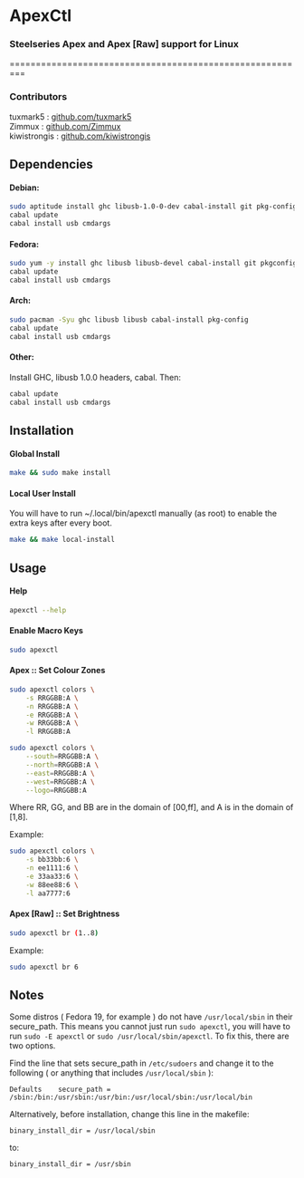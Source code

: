 # ApexCtl #

### Steelseries Apex and Apex [Raw] support for Linux ###

=========================================================

### Contributors ###
tuxmark5 : [github.com/tuxmark5](http://github.com/tuxmark5)  
Zimmux : [github.com/Zimmux](http://github.com/Zimmux)  
kiwistrongis : [github.com/kiwistrongis](http://github.com/kiwistrongis)  

## Dependencies ##
#### Debian: ####
```bash
sudo aptitude install ghc libusb-1.0-0-dev cabal-install git pkg-config
cabal update
cabal install usb cmdargs
```
#### Fedora: ####
```bash
sudo yum -y install ghc libusb libusb-devel cabal-install git pkgconfig
cabal update
cabal install usb cmdargs
```
#### Arch: ####
```bash
sudo pacman -Syu ghc libusb libusb cabal-install pkg-config
cabal update
cabal install usb cmdargs
```
#### Other: ####
Install GHC, libusb 1.0.0 headers, cabal. Then:
```bash
cabal update
cabal install usb cmdargs
```

## Installation ##

#### Global Install ####
```bash
make && sudo make install
```

#### Local User Install ####
You will have to run ~/.local/bin/apexctl manually (as root) to enable the extra keys after every boot.
```bash
make && make local-install
```

## Usage ##

#### Help ####
```bash
apexctl --help
```

#### Enable Macro Keys ####
```bash
sudo apexctl
```

#### Apex :: Set Colour Zones ####
```bash
sudo apexctl colors \
	-s RRGGBB:A \
	-n RRGGBB:A \
	-e RRGGBB:A \
	-w RRGGBB:A \
	-l RRGGBB:A
```
```bash
sudo apexctl colors \
	--south=RRGGBB:A \
	--north=RRGGBB:A \
	--east=RRGGBB:A \
	--west=RRGGBB:A \
	--logo=RRGGBB:A
```
Where RR, GG, and BB are in the domain of [00,ff], and A is in the domain of [1,8].

Example:
```bash
sudo apexctl colors \
	-s bb33bb:6 \
	-n ee1111:6 \
	-e 33aa33:6 \
	-w 88ee88:6 \
	-l aa7777:6
```

#### Apex [Raw] :: Set Brightness ####
```bash
sudo apexctl br (1..8)
```
Example:
```bash
sudo apexctl br 6
```

## Notes ##
Some distros ( Fedora 19, for example ) do not have ```/usr/local/sbin``` in their secure_path. This means you cannot just run ```sudo apexctl```, you will have to run ```sudo -E apexctl``` or ```sudo /usr/local/sbin/apexctl```. To fix this, there are two options.

Find the line that sets secure_path in ```/etc/sudoers``` and change it to the following ( or anything that includes ```/usr/local/sbin``` ):
```
Defaults    secure_path = /sbin:/bin:/usr/sbin:/usr/bin:/usr/local/sbin:/usr/local/bin
```

Alternatively, before installation, change this line in the makefile:
```
binary_install_dir = /usr/local/sbin
```
to:
```
binary_install_dir = /usr/sbin
```
